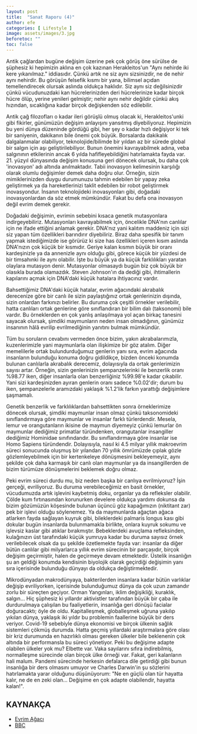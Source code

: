```yaml
---
layout: post
title:  "Sanat Raporu (4)"
author: efe
categories: [ Lifestyle ]
image: assets/images/3.jpg
beforetoc: ""
toc: false
---
```

Antik çağlardan bugüne değişim üzerine pek çok görüş öne sürülse de şüphesiz ki hepimizin aklına en çok kazınan Herakleitos'un "Aynı nehirde iki kere yıkanılmaz." iddiasıdır. Çünkü artık ne siz aynı sizsinizdir, ne de nehir aynı nehirdir. Bu görüşün felsefik kısmı bir yana, bilimsel açıdan temellendirecek olursak aslında oldukça haklıdır. Siz aynı siz değilsinizdir çünkü vücudunuzdaki kan hücrelerinizden deri hücrelerinize kadar birçok hücre ölüp, yerine yenileri gelmiştir; nehir aynı nehir değildir çünkü akış hızından, sıcaklığına kadar birçok değişkenden söz edilebilir.

Antik çağ filozofları o kadar ileri görüşlü olmuş olacak ki, Herakleitos'unki gibi fikirler, günümüzün değişim anlayışını yansıtmış diyebiliyoruz. Hepimizin bu yeni dünya düzeninde gördüğü gibi, her şey o kadar hızlı değişiyor ki tek bir saniyenin, dakikanın bile 
önemi çok büyük. Borsalarda dakikalık dalgalanmalar olabiliyor, teknolojide/bilimde bir yıldan az bir sürede global bir salgın için aşı geliştirilebiliyor. Bunun önemini kavrayabilmek adına, veba salgınının etkilerinin ancak 6 yılda hafifleyebildiğini hatırlamakta fayda var. 21. yüzyıl dünyasında değişim konusuna geri dönecek olursak, bu daha çok 'inovasyon' adı altında anılmaktadır. Tabii inovasyon kelimesinin karşılığı olarak olumlu değişimler demek daha doğru olur. Örneğin, sizin mimiklerinizden duygu durumunuzu tahmin edebilen bir yapay zeka geliştirmek ya da hareketlerinizi taklit edebilen bir robot geliştirmek inovasyondur. İnsanın teknolojideki inovasyonları gibi, doğadaki inovasyonlardan da söz etmek mümkündür. Fakat bu defa ona inovasyon değil evrim demek gerekir.

Doğadaki değişimin, evrimin sebebini kısaca genetik mutasyonlara indirgeyebiliriz. Mutasyonları kavrayabilmek için, öncelikle 
DNA'nın canlılar için ne ifade ettiğini anlamak gerekir. DNA'nız yani kalıtım maddeniz için sizi siz yapan tüm özellikleri barındırır diyebiliriz. Biraz daha spesifik bir tanım yapmak istediğimizde ise görürüz ki size has özellikleri içeren kısım aslında DNA'nızın çok küçük bir kısmıdır. Geriye kalan kısmın büyük bir oranı kardeşinizle ya da annenizle aynı olduğu gibi, görece küçük bir yüzdesi de bir timsahınki ile aynı olabilir. İşte bu büyük ya da küçük farklılıkları yaratan olaylara mutasyon denir. Mutasyonlar olmasaydı bugün biz çok büyük bir olasıkla burada olamazdık. Steven Johnson'ın da dediği gibi, ihtimallerin kapılarını açmak için DNA'daki küçük hatalara ihtiyacınız vardır. 

Bahsettiğimiz DNA'daki küçük hatalar, evrim ağacındaki akrabalık derecenize göre bir canlı ile sizin paylaştığınız ortak genlerinizin dışında, sizin onlardan farkınızı belirler. Bu duruma çok çeşitli örnekler verilebilir, hatta canlıları ortak genlerine göre sınıflandıran bir bilim dalı 
(taksonomi) bile vardır. Bu örneklerden en çok yanlış anlaşılmaya yol açan birkaç tanesini sayacak olursak, şimdiki maymunların neden insan olmadığının, günümüz insanının hâlâ evrilip evrilmediğinin yanıtını bulmak mümkündür.

Tüm bu soruların cevabını vermeden önce bizim, yakın akrabalarımızla, kuzenlerimizle yani maymunlarla olan ilişkimize bir göz atalım. Diğer memelilerle ortak bulundurduğumuz genlerin yanı sıra, evrim ağacında insanların bulunduğu konuma doğru gidildikçe, bizden önceki konumda bulunan canlılarla akrabalık derecemiz, dolayısıyla da ortak genlerimizin sayısı artar. Örneğin, sizin genlerinizin şempanzelerinki ile benzerlik oranı %98.77 iken, diğer insanlarla olan benzerliğiniz %99.98'e kadar çıkabilir. Yani sizi kardeşinizden ayıran genlerin oranı sadece %0.02'dir; durum bu iken, şempanzelerle aramızdaki yaklaşık %1.2'lik farkın yarattığı değişimlere şaşmamalı. 

Genetik benzerlik ve farklılıklardan bahsettikten sonra örneklerimize dönecek olursak, şimdiki maymunlar insan olmaz çünkü taksonomideki sınıflandırmaya göre maymunlar ve insanlar farklı türlerdendir. Mesela, lemur ve orangutanların ikisine de maymun diyemeyiz çünkü lemurlar ön maymunlar dediğimiz primatlar türündenken, orangutanlar insangiller dediğimiz Hominidae sınıfındandır. Bu sınıflandırmaya göre insanlar ise Homo Sapiens türündendir. Dolayısıyla, nasıl ki 4.5 milyar yıllık makroevrim süreci sonucunda oluşmuş bir yılandan 70 yıllık ömrümüzde çıplak gözle gözlemleyebilmek için bir kertenkeleye dönüşmesini bekleyemeyiz, aynı şekilde çok daha karmaşık bir canlı olan maymunlar ya da insangillerden de bizim türümüze dönüşmelerini beklemek doğru olmaz. 

Peki evrim süreci durdu mu, biz neden başka bir canlıya evrilmiyoruz? İşin gerçeği, evriliyoruz. Bu duruma verebileceğimiz en basit örnekler, 
vücudumuzda artık işlevini kaybetmiş doku, organlar ya da refleksler olabilir. Çölde kum fırtınasından korunurken develere oldukça yardımı dokunsa da bizim gözümüzün köşesinde bulunan üçüncü göz kapağımızın (niktitant zar) pek bir işlevi olduğu söylenemez. Ya da maymunlarda ağaçtan ağaca atlarken fayda sağlayan kuyruk gibi, bileklerdeki palmaris longus kası gibi dokular bugün insanlarda bulunmamakla birlikte, onlara kuyruk sokumu ve işlevsiz kaslar gibi atıklar bırakmıştır. Bebeklerdeki avuçlama refleksinden, kulağınızın üst tarafındaki küçük yumruya kadar bu duruma sayısız örnek verilebilecek olsak da şu şekilde özetlemekte fayda var: insanlar da diğer bütün canlılar gibi milyarlarca yıllık evrim sürecinin bir parçasıdır, birçok değişim geçirmiştir, halen de geçirmeye devam etmektedir. Üstelik insanlığın şu an geldiği konumda kendisinin biyolojik olarak geçirdiği değişimin yanı sıra içerisinde bulunduğu dünyayı da oldukça değiştirmektedir.


Mikrodünyadan makrodünyaya, bakterilerden insanlara kadar bütün varlıklar değişip evriliyorken, içerisinde bulunduğumuz dünya da çok uzun zamandır zorlu bir süreçten geçiyor. Orman Yangınları, iklim değişikliği, kuraklık, salgın... Hiç şüphesiz ki yıllardır aktivistler tarafından büyük bir çaba ile durdurulmaya çalışılan bu faaliyetlerin, insanlığa geri dönüşü facialar doğuracaktı; öyle de oldu. Kapitalleşmek, globalleşmek uğruna yakılıp yıkılan dünya, yaklaşık iki yıldır bu problemin faallerine büyük bir ders veriyor. Covid-19 sebebiyle dünya ekonomisi ve birçok ülkenin sağlık sistemleri çökmüş durumda. Hatta geçmiş yıllardaki araştırmalara göre olası bir kriz durumunda en hazırlıklı olması gereken ülkeler bile beklenenin çok altında bir performansla bu süreci yönetiyor. Peki bu değişime adapte olabilen ülkeler yok mu? Elbette var. Vaka sayılarını sıfıra indirebilmiş, normalleşme sürecinde olan birçok ülke örneği var. Fakat, 
geri kalanların hali malum. Pandemi sürecinde herkesin defalarca dile getirdiği gibi bunun insanlığa bir ders olmasını umuyor ve Charles Darwin'in şu sözlerini hatırlamakta yarar olduğunu düşünüyorum: "Ne en güçlü olan tür hayatta kalır, ne de en zeki olan... Değişime en çok adapte olabilendir, hayatta kalan!".

## KAYNAKÇA
- [Evrim Ağacı](evrimagaci.org)
- [BBC](bbc.com)

